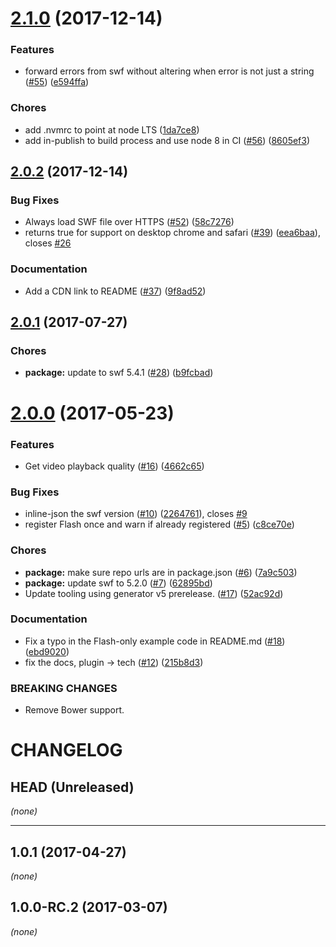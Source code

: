 <a name="2.1.0"></a>
# [2.1.0](https://github.com/videojs/videojs-flash/compare/v2.0.2...v2.1.0) (2017-12-14)

### Features

* forward errors from swf without altering when error is not just a string ([#55](https://github.com/videojs/videojs-flash/issues/55)) ([e594ffa](https://github.com/videojs/videojs-flash/commit/e594ffa))

### Chores

* add .nvmrc to point at node LTS ([1da7ce8](https://github.com/videojs/videojs-flash/commit/1da7ce8))
* add in-publish to build process and use node 8 in CI ([#56](https://github.com/videojs/videojs-flash/issues/56)) ([8605ef3](https://github.com/videojs/videojs-flash/commit/8605ef3))

<a name="2.0.2"></a>
## [2.0.2](https://github.com/videojs/videojs-flash/compare/v2.0.1...v2.0.2) (2017-12-14)

### Bug Fixes

* Always load SWF file over HTTPS ([#52](https://github.com/videojs/videojs-flash/issues/52)) ([58c7276](https://github.com/videojs/videojs-flash/commit/58c7276))
* returns true for support on desktop chrome and safari ([#39](https://github.com/videojs/videojs-flash/issues/39)) ([eea6baa](https://github.com/videojs/videojs-flash/commit/eea6baa)), closes [#26](https://github.com/videojs/videojs-flash/issues/26)

### Documentation

* Add a CDN link to README ([#37](https://github.com/videojs/videojs-flash/issues/37)) ([9f8ad52](https://github.com/videojs/videojs-flash/commit/9f8ad52))

<a name="2.0.1"></a>
## [2.0.1](https://github.com/videojs/videojs-flash/compare/v2.0.0...v2.0.1) (2017-07-27)

### Chores

* **package:** update to swf 5.4.1 ([#28](https://github.com/videojs/videojs-flash/issues/28)) ([b9fcbad](https://github.com/videojs/videojs-flash/commit/b9fcbad))

<a name="2.0.0"></a>
# [2.0.0](https://github.com/videojs/videojs-flash/compare/v1.0.0-RC.0...v2.0.0) (2017-05-23)

### Features

* Get video playback quality ([#16](https://github.com/videojs/videojs-flash/issues/16)) ([4662c65](https://github.com/videojs/videojs-flash/commit/4662c65))

### Bug Fixes

* inline-json the swf version ([#10](https://github.com/videojs/videojs-flash/issues/10)) ([2264761](https://github.com/videojs/videojs-flash/commit/2264761)), closes [#9](https://github.com/videojs/videojs-flash/issues/9)
* register Flash once and warn if already registered ([#5](https://github.com/videojs/videojs-flash/issues/5)) ([c8ce70e](https://github.com/videojs/videojs-flash/commit/c8ce70e))

### Chores

* **package:** make sure repo urls are in package.json ([#6](https://github.com/videojs/videojs-flash/issues/6)) ([7a9c503](https://github.com/videojs/videojs-flash/commit/7a9c503))
* **package:** update swf to 5.2.0 ([#7](https://github.com/videojs/videojs-flash/issues/7)) ([62895bd](https://github.com/videojs/videojs-flash/commit/62895bd))
* Update tooling using generator v5 prerelease. ([#17](https://github.com/videojs/videojs-flash/issues/17)) ([52ac92d](https://github.com/videojs/videojs-flash/commit/52ac92d))

### Documentation

* Fix a typo in the Flash-only example code in README.md ([#18](https://github.com/videojs/videojs-flash/issues/18)) ([ebd9020](https://github.com/videojs/videojs-flash/commit/ebd9020))
* fix the docs, plugin -> tech ([#12](https://github.com/videojs/videojs-flash/issues/12)) ([215b8d3](https://github.com/videojs/videojs-flash/commit/215b8d3))


### BREAKING CHANGES

* Remove Bower support.

CHANGELOG
=========

## HEAD (Unreleased)
_(none)_

--------------------

## 1.0.1 (2017-04-27)
_(none)_

## 1.0.0-RC.2 (2017-03-07)
_(none)_

